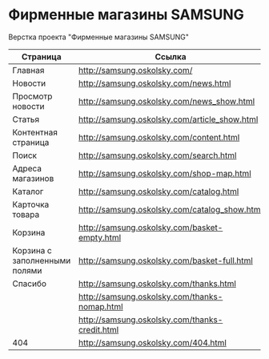 Фирменные магазины SAMSUNG
=======

Верстка проекта "Фирменные магазины SAMSUNG"

| Страница                      | Ссылка                                         |
|-------------------------------|------------------------------------------------|
| Главная                       | http://samsung.oskolsky.com/                   |
| Новости                       | http://samsung.oskolsky.com/news.html          |
| Просмотр новости              | http://samsung.oskolsky.com/news_show.html     |
| Статья                        | http://samsung.oskolsky.com/article_show.html  |
| Контентная страница           | http://samsung.oskolsky.com/content.html       |
| Поиск                         | http://samsung.oskolsky.com/search.html        |
| Адреса магазинов              | http://samsung.oskolsky.com/shop-map.html      |
| Каталог                       | http://samsung.oskolsky.com/catalog.html       |
| Карточка товара               | http://samsung.oskolsky.com/catalog_show.html  |
| Корзина                       | http://samsung.oskolsky.com/basket-empty.html  |
| Корзина с заполненными полями | http://samsung.oskolsky.com/basket-full.html   |
| Спасибо                       | http://samsung.oskolsky.com/thanks.html        |
|                               | http://samsung.oskolsky.com/thanks-nomap.html  |
|                               | http://samsung.oskolsky.com/thanks-credit.html |
| 404                           | http://samsung.oskolsky.com/404.html           |